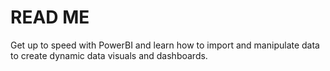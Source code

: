 # READ ME

Get up to speed with PowerBI and learn how to import and
manipulate data to create dynamic data visuals and dashboards.
